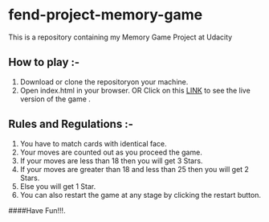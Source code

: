 # fend-project-memory-game
This is a repository containing my Memory Game Project at Udacity


## How to play :-
1. Download or clone the repositoryon your machine.
2. Open index.html in your browser.
OR
Click on this [LINK](https://github.com/Ushie-Sylvester/fend-project-memory-game.git/) to see the live version of the game .

## Rules and Regulations :-
1. You have to match cards with identical face.
2. Your moves are counted out as you proceed the game.
3. If your moves are less than 18 then you will get 3 Stars.
4. If your moves are greater than 18 and less than 25 then you will get 2 Stars.
5. Else you will get 1 Star.
6. You can also restart the game at any stage by clicking the restart button.

####Have Fun!!!.
